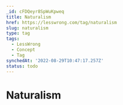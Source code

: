 ```yaml
---
_id: cFDQeyr8SpWuKpweq
title: Naturalism
href: https://lesswrong.com/tag/naturalism
slug: naturalism
type: tag
tags:
  - LessWrong
  - Concept
  - Tag
synchedAt: '2022-08-29T10:47:17.257Z'
status: todo
---
```


# Naturalism
